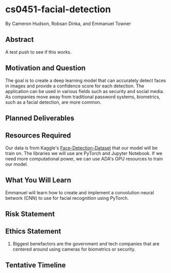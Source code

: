 # cs0451-facial-detection
By Cameron Hudson, Robsan Dinka, and Emmanuel Towner

## Abstract

A test push to see if this works.

## Motivation and Question

The goal is to create a deep learning model that can accurately detect faces in images and provide a confidence score for each detection. The application can be used in various fields such as security and social media. As companies move away from traditional password systems, biometrics, such as a facial detection, are more common. 

## Planned Deliverables


## Resources Required

Our data is from Kaggle's [Face-Detection-Dataset](https://www.kaggle.com/datasets/fareselmenshawii/face-detection-dataset) that our model will be train on. The libraries we will use are PyTorch and Jupyter Notebook. If we need more computational power, we can use ADA's GPU resources to train our model.

## What You Will Learn

Emmanuel will learn how to create and implement a convolution neural betwork (CNN) to use for facial recognition using PyTorch.

## Risk Statement


## Ethics Statement

1. Biggest benefactors are the government and tech companies that are centered around using cameras for biometrics or security.

## Tentative Timeline
